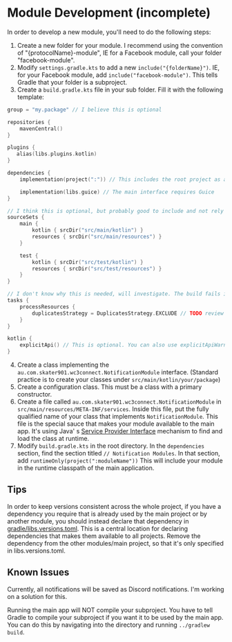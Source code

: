 # Module Development (incomplete)

In order to develop a new module, you'll need to do the following steps:

1. Create a new folder for your module. I recommend using the convention of "{protocolName}-module", IE for a Facebook
   module, call your folder "facebook-module".
2. Modify `settings.gradle.kts` to add a new `include("{folderName}")`. IE, for your Facebook module, add
   `include("facebook-module")`. This tells Gradle that your folder is a subproject.
3. Create a `build.gradle.kts` file in your sub folder. Fill it with the following template:

```kotlin
group = "my.package" // I believe this is optional

repositories {
    mavenCentral()
}

plugins {
   alias(libs.plugins.kotlin)
}

dependencies {
    implementation(project(":")) // This includes the root project as a dependency, which is required to implement the interfaces

    implementation(libs.guice) // The main interface requires Guice
}

// I think this is optional, but probably good to include and not rely on convention
sourceSets {
    main {
        kotlin { srcDir("src/main/kotlin") }
        resources { srcDir("src/main/resources") }
    }

    test {
        kotlin { srcDir("src/test/kotlin") }
        resources { srcDir("src/test/resources") }
    }
}

// I don't know why this is needed, will investigate. The build fails if you don't have it, though.
tasks {
    processResources {
        duplicatesStrategy = DuplicatesStrategy.EXCLUDE // TODO review this
    }
}

kotlin {
    explicitApi() // This is optional. You can also use explicitApiWarning(), or nothing. This setting will make it an error to not explicitly specify the visibility of your classes, methods, etc.
}

```

4. Create a class implementing the `au.com.skater901.wc3connect.NotificationModule` interface. (Standard practice is to
   create your classes under `src/main/kotlin/your/package`)
5. Create a configuration class. This must be a class with a primary constructor.
6. Create a file called `au.com.skater901.wc3connect.NotificationModule` in `src/main/resources/META-INF/services`.
   Inside this file, put the fully qualified name of your class that implements `NotificationModule`. This file is the
   special sauce that makes your module available to the main app. It's using Java'
   s [Service Provider Interface](https://www.baeldung.com/java-spi) mechanism to find and load the class at runtime.
7. Modify `build.gradle.kts` in the root directory. In the `dependencies` section, find the section titled
   `// Notification Modules`. In that section, add `runtimeOnly(project(":moduleName"))` This will include your module
   in the runtime classpath of the main application.

## Tips

In order to keep versions consistent across the whole project, if you have a dependency you require that is already used
by the main project or by another module, you should instead declare that dependency
in [gradle/libs.versions.toml](gradle/libs.versions.toml). This is a central location for declaring dependencies that
makes them available to all projects. Remove the dependency from the other modules/main project, so that it's only
specified in libs.versions.toml.

## Known Issues

Currently, all notifications will be saved as Discord notifications. I'm working on a solution for this.

Running the main app will NOT compile your subproject. You have to tell Gradle to compile your subproject if you want it
to be used by the main app. You can do this by navigating into the directory and running `../gradlew build`.